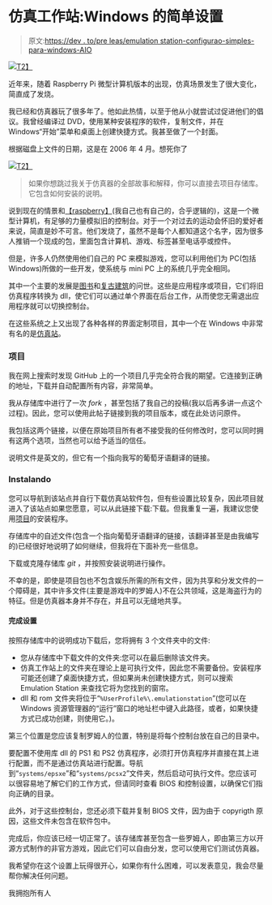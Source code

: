 # 仿真工作站:Windows 的简单设置

> 原文:[https://dev . to/pre leas/emulation station-configurao-simples-para-windows-AIO](https://dev.to/prelias/emulationstation-configurao-simples-para-windows-aio)

[![](../Images/4348b328793e7f566e55900ad310dbc6.png)T2】](https://res.cloudinary.com/practicaldev/image/fetch/s--R43x08jK--/c_limit%2Cf_auto%2Cfl_progressive%2Cq_auto%2Cw_880/https://emulationstation.org/assets/logo_es.png)

近年来，随着 Raspberry Pi 微型计算机版本的出现，仿真场景发生了很大变化，简直成了发烧。

我已经和仿真器玩了很多年了。他如此热情，以至于他从小就尝试过促进他们的倡议。我曾经编译过 DVD，使用某种安装程序的软件，复制文件，并在 Windows“开始”菜单和桌面上创建快捷方式。我甚至做了一个封面。

根据磁盘上文件的日期，这是在 2006 年 4 月。想死你了

[![](../Images/a759b2c0e2eed8aff55a4846f0faa574.png)T2】](https://res.cloudinary.com/practicaldev/image/fetch/s--x2Nfn90Y--/c_limit%2Cf_auto%2Cfl_progressive%2Cq_auto%2Cw_880/http://blog.paulorobertoelias.com.br/wp-content/uploads/2018/07/dvd_emuladores-768x1024.jpg)

> 如果你想跳过我关于仿真器的全部故事和解释，你可以直接去项目存储库。它包含如何安装的说明。

说到现在的情景和[【raspberry】](https://pt.wikipedia.org/wiki/Raspberry_Pi)(我自己也有自己的，合乎逻辑的)，这是一个微型计算机，有足够的力量模拟旧的控制台。对于一个对过去的运动会怀旧的爱好者来说，简直是妙不可言。他们发烧了，虽然不是每个人都知道这个名字，因为很多人推销一个现成的包，里面包含计算机、游戏、标签甚至电话亭或控件。

但是，许多人仍然使用他们自己的 PC 来模拟游戏，您可以利用他们为 PC(包括 Windows)所做的一些开发，使系统与 mini PC 上的系统几乎完全相同。

其中一个主要的发展是[图书](https://www.libretro.com/)和[复古建筑](http://www.retroarch.com/)的问世。这些是应用程序或项目，它们将旧仿真程序转换为 dll，使它们可以通过单个界面在后台工作，从而使您无需退出应用程序就可以切换控制台。

在这些系统之上又出现了各种各样的界面定制项目，其中一个在 Windows 中非常有名的是[仿真站](https://emulationstation.org/)。

### 项目

我在网上搜索时发现 GitHub 上的一个项目几乎完全符合我的期望。它连接到正确的地址，下载并自动配置所有内容，非常简单。

我从存储库中进行了一次 *fork* ，甚至包括了我自己的投稿(我以后再多讲一点这个过程)。因此，您可以使用此帖子链接到我的项目版本，或在此处访问原件。

我包括这两个链接，以便在原始项目所有者不接受我的任何修改时，您可以同时拥有这两个选项，当然也可以给予适当的信任。

说明文件是英文的，但它有一个指向我写的葡萄牙语翻译的链接。

### Instalando

您可以导航到该站点并自行下载仿真站软件包，但有些设置比较复杂，因此项目就进入了该站点如果您愿意，可以从此链接下载:下载。但我重复一遍，我建议您使用[项目](https://github.com/PRElias/win10_emulation_station/tree/choco-auto-install)的安装程序。

存储库中的自述文件(包含一个指向葡萄牙语翻译的链接，该翻译甚至是由我编写的)已经很好地说明了如何继续，但我将在下面补充一些信息。

下载或克隆存储库 *git* ，并按照安装说明进行操作。

不幸的是，即使是项目包也不包含娱乐所需的所有文件，因为共享和分发文件的一个障碍是，其中许多文件(主要是游戏中的罗姆人)不在公共领域，这是海盗行为的特征。但是仿真器本身并不存在，并且可以无缝地共享。

#### 完成设置

按照存储库中的说明成功下载后，您将拥有 3 个文件夹中的文件:

*   您从存储库中下载文件的文件夹:您可以在最后删除该文件夹。
*   仿真工作站上的文件夹在理论上是可执行文件，因此您不需要备份。安装程序可能还创建了桌面快捷方式，但如果尚未创建快捷方式，则可以搜索 Emulation Station 来查找它将为您找到的窗帘。
*   dll 和 rom 文件夹将位于“`%UserProfile%\.emulationstation`”(您可以在 Windows 资源管理器的“运行”窗口的地址栏中键入此路径，或者，如果快捷方式已成功创建，则使用它。)。

第三个位置是您应该复制罗姆人的位置，特别是将每个控制台放在自己的目录中。

要配置不使用库 dll 的 PS1 和 PS2 仿真程序，必须打开仿真程序并直接在其上进行配置，而不是通过仿真站进行配置。导航到“`systems/epsxe`”和“`systems/pcsx2`”文件夹，然后启动可执行文件。您应该可以很容易地了解它们的工作方式，但请同时查看 BIOS 和控制设置，以确保它们指向正确的目录。

此外，对于这些控制台，您还必须下载并复制 BIOS 文件，因为由于 copyrigth 原因，这些文件未包含在软件包中。

完成后，你应该已经一切正常了。该存储库甚至包含一些罗姆人，即由第三方以开源方式制作的非官方游戏，因此它们可以自由分发，您可以使用它们测试仿真器。

我希望你在这个设置上玩得很开心，如果你有什么困难，可以发表意见，我会尽量帮你解决任何问题。

我拥抱所有人